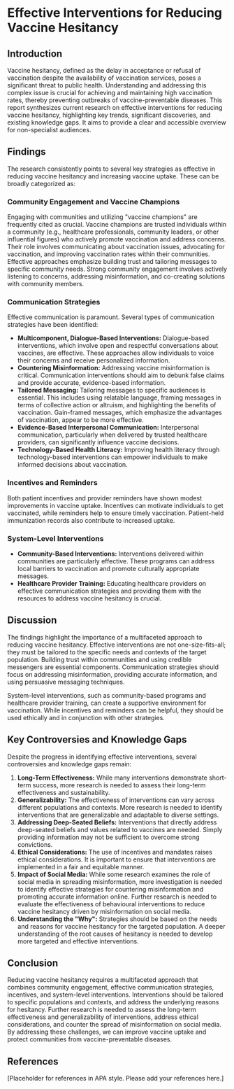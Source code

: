 # Effective Interventions for Reducing Vaccine Hesitancy

## Introduction

Vaccine hesitancy, defined as the delay in acceptance or refusal of vaccination despite the availability of vaccination services, poses a significant threat to public health. Understanding and addressing this complex issue is crucial for achieving and maintaining high vaccination rates, thereby preventing outbreaks of vaccine-preventable diseases. This report synthesizes current research on effective interventions for reducing vaccine hesitancy, highlighting key trends, significant discoveries, and existing knowledge gaps. It aims to provide a clear and accessible overview for non-specialist audiences.

## Findings

The research consistently points to several key strategies as effective in reducing vaccine hesitancy and increasing vaccine uptake. These can be broadly categorized as:

### Community Engagement and Vaccine Champions

Engaging with communities and utilizing "vaccine champions" are frequently cited as crucial. Vaccine champions are trusted individuals within a community (e.g., healthcare professionals, community leaders, or other influential figures) who actively promote vaccination and address concerns. Their role involves communicating about vaccination issues, advocating for vaccination, and improving vaccination rates within their communities. Effective approaches emphasize building trust and tailoring messages to specific community needs. Strong community engagement involves actively listening to concerns, addressing misinformation, and co-creating solutions with community members.

### Communication Strategies

Effective communication is paramount. Several types of communication strategies have been identified:

*   **Multicomponent, Dialogue-Based Interventions:** Dialogue-based interventions, which involve open and respectful conversations about vaccines, are effective. These approaches allow individuals to voice their concerns and receive personalized information.
*   **Countering Misinformation:** Addressing vaccine misinformation is critical. Communication interventions should aim to debunk false claims and provide accurate, evidence-based information.
*   **Tailored Messaging:** Tailoring messages to specific audiences is essential. This includes using relatable language, framing messages in terms of collective action or altruism, and highlighting the benefits of vaccination. Gain-framed messages, which emphasize the advantages of vaccination, appear to be more effective.
*   **Evidence-Based Interpersonal Communication:** Interpersonal communication, particularly when delivered by trusted healthcare providers, can significantly influence vaccine decisions.
*   **Technology-Based Health Literacy:** Improving health literacy through technology-based interventions can empower individuals to make informed decisions about vaccination.

### Incentives and Reminders

Both patient incentives and provider reminders have shown modest improvements in vaccine uptake. Incentives can motivate individuals to get vaccinated, while reminders help to ensure timely vaccination. Patient-held immunization records also contribute to increased uptake.

### System-Level Interventions

*   **Community-Based Interventions:** Interventions delivered within communities are particularly effective. These programs can address local barriers to vaccination and promote culturally appropriate messages.
*   **Healthcare Provider Training:** Educating healthcare providers on effective communication strategies and providing them with the resources to address vaccine hesitancy is crucial.

## Discussion

The findings highlight the importance of a multifaceted approach to reducing vaccine hesitancy. Effective interventions are not one-size-fits-all; they must be tailored to the specific needs and contexts of the target population. Building trust within communities and using credible messengers are essential components. Communication strategies should focus on addressing misinformation, providing accurate information, and using persuasive messaging techniques.

System-level interventions, such as community-based programs and healthcare provider training, can create a supportive environment for vaccination. While incentives and reminders can be helpful, they should be used ethically and in conjunction with other strategies.

## Key Controversies and Knowledge Gaps

Despite the progress in identifying effective interventions, several controversies and knowledge gaps remain:

1.  **Long-Term Effectiveness:** While many interventions demonstrate short-term success, more research is needed to assess their long-term effectiveness and sustainability.
2.  **Generalizability:** The effectiveness of interventions can vary across different populations and contexts. More research is needed to identify interventions that are generalizable and adaptable to diverse settings.
3.  **Addressing Deep-Seated Beliefs:** Interventions that directly address deep-seated beliefs and values related to vaccines are needed. Simply providing information may not be sufficient to overcome strong convictions.
4.  **Ethical Considerations:** The use of incentives and mandates raises ethical considerations. It is important to ensure that interventions are implemented in a fair and equitable manner.
5.  **Impact of Social Media:** While some research examines the role of social media in spreading misinformation, more investigation is needed to identify effective strategies for countering misinformation and promoting accurate information online. Further research is needed to evaluate the effectiveness of behavioural interventions to reduce vaccine hesitancy driven by misinformation on social media.
6.  **Understanding the "Why":** Strategies should be based on the needs and reasons for vaccine hesitancy for the targeted population. A deeper understanding of the root causes of hesitancy is needed to develop more targeted and effective interventions.

## Conclusion

Reducing vaccine hesitancy requires a multifaceted approach that combines community engagement, effective communication strategies, incentives, and system-level interventions. Interventions should be tailored to specific populations and contexts, and address the underlying reasons for hesitancy. Further research is needed to assess the long-term effectiveness and generalizability of interventions, address ethical considerations, and counter the spread of misinformation on social media. By addressing these challenges, we can improve vaccine uptake and protect communities from vaccine-preventable diseases.

## References

[Placeholder for references in APA style. Please add your references here.]